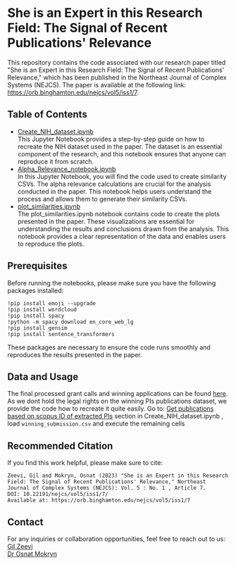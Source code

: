 # She is an Expert in this Research Field: The Signal of Recent Publications' Relevance
This repository contains the code associated with our research paper titled "She is an Expert in this Research Field: The Signal of Recent Publications' Relevance," which has been published in the Northeast Journal of Complex Systems (NEJCS). The paper is available at the following link: https://orb.binghamton.edu/nejcs/vol5/iss1/7.


## Table of Contents

- [Create_NIH_dataset.ipynb](https://github.com/gilzeevi25/Alpha_Relevance/blob/main/Create_NIH_dataset.ipynb) <br>
  This Jupyter Notebook provides a step-by-step guide on how to recreate the NIH dataset used in the paper. The dataset is an essential component of the research, and this notebook ensures that anyone can reproduce it from scratch. <br>
- [Alpha_Relevance_notebook.ipynb](https://github.com/gilzeevi25/Alpha_Relevance/blob/main/Alpha_Relevance_notebook.ipynb) <br>
In this Jupyter Notebook, you will find the code used to create similarity CSVs. The alpha relevance calculations are crucial for the analysis conducted in the paper. This notebook helps users understand the process and allows them to generate their similarity CSVs. <br>
- [plot_similarities.ipynb](https://github.com/gilzeevi25/Alpha_Relevance/blob/main/plot_similarities.ipynb) <br>
The plot_similarities.ipynb notebook contains code to create the plots presented in the paper. These visualizations are essential for understanding the results and conclusions drawn from the analysis. This notebook provides a clear representation of the data and enables users to reproduce the plots.

## Prerequisites

Before running the notebooks, please make sure you have the following packages installed:
```
!pip install emoji --upgrade
!pip install wordcloud
!pip install spacy
!python -m spacy download en_core_web_lg
!pip install gensim
!pip install sentence_transformers
```
These packages are necessary to ensure the code runs smoothly and reproduces the results presented in the paper.

## Data and Usage

The final processed grant calls and winning applications can be found [here](https://drive.google.com/drive/folders/18CATV14JaZXQDRJq2oKcBE90-vr_QibN?usp=sharing).<br>
As we dont hold the legal rights on the winning PIs publications dataset, we provide the code how to recreate it quite easily.
Go to: <u>Get publications based on scopus ID of extracted PIs</u> section in Create_NIH_dataset.ipynb , load ```winning_submission.csv``` and execute the remaining cells

## Recommended Citation
If you find this work helpful, please make sure to cite:
```
Zeevi, Gil and Mokryn, Osnat (2023) "She is an Expert in this Research Field: The Signal of Recent Publications' Relevance," Northeast Journal of Complex Systems (NEJCS): Vol. 5 : No. 1 , Article 7.
DOI: 10.22191/nejcs/vol5/iss1/7/
Available at: https://orb.binghamton.edu/nejcs/vol5/iss1/7
```
## Contact
For any inquiries or collaboration opportunities, feel free to reach out to us:
[Gil Zeevi](gzeevi25@gmail.com) <br>
[Dr Osnat Mokryn](ossimo@gmail.com)<br>
